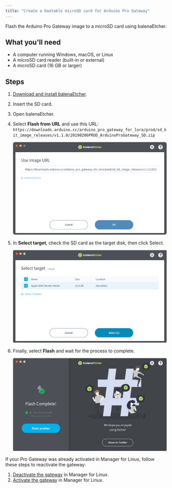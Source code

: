```yaml
---
title: "Create a bootable microSD card for Arduino Pro Gateway"
---
```


Flash the Arduino Pro Gateway image to a microSD card using balenaEtcher.

## What you'll need

* A computer running Windows, macOS, or Linux
* A microSD card reader (built-in or external)
* A microSD card (16 GB or larger)

## Steps

1. [Download and install balenaEtcher](https://www.balena.io/etcher/).

2. Insert the SD card.

3. Open balenaEtcher.

4. Select **Flash from URL** and use this URL: `https://downloads.arduino.cc/arduino_pro_gateway_for_lora/prod/sd_kit_image_releases/v1.1.0/20190206PROD_ArduinoProGateway_SD.zip`

   ![Entering the image URL in balenaEtcher.](img/balenaEtcher_flash-from-URL_OK.png)

5. In **Select target**, check the SD card as the target disk, then click Select.

   ![Selecting the target.](img/balenaEtcher_flash-from-URL_target.png)

6. Finally, select **Flash** and wait for the process to complete.

   ![Flash complete message in balenaEtcher](img/balenaEtcher_flash-from-URL_complete.png)

If your Pro Gateway was already activated in Manager for Linux, follow these steps to reactivate the gateway:

1. [Deactivate the gateway](https://support.arduino.cc/hc/en-us/articles/4407770459410) in Manager for Linux.
2. [Activate the gateway](https://support.arduino.cc/hc/en-us/articles/4407770369042) in Manager for Linux.
